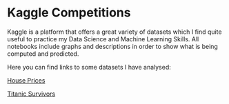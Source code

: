 # Kaggle Competitions
Kaggle is a platform that offers a great variety of datasets which I find quite useful to practice my Data Science and Machine Learning Skills. All notebooks include graphs and descriptions in order to show what is being computed and predicted.

Here you can find links to some datasets I have analysed:

[House Prices](Code/HousePricesPrediction.ipynb)

[Titanic Survivors](Code/TitanicPassengersSurvivedOrDied.ipynb)

